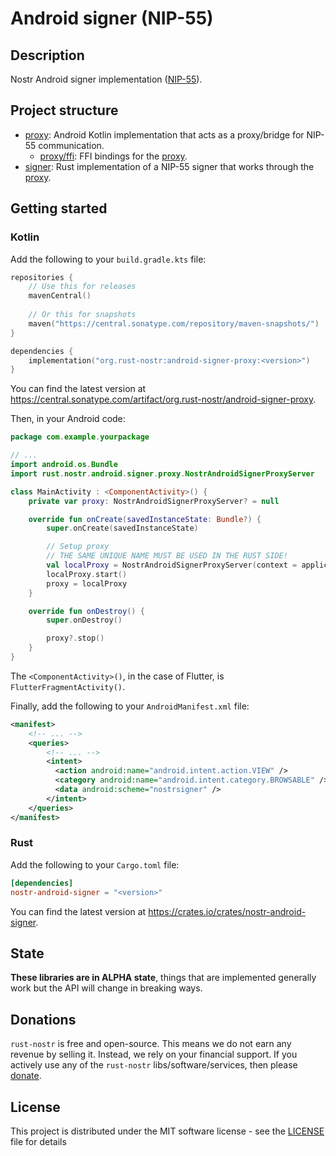 # Android signer (NIP-55)

## Description

Nostr Android signer implementation ([NIP-55](https://github.com/nostr-protocol/nips/blob/master/55.md)).

## Project structure

- [proxy]: Android Kotlin implementation that acts as a proxy/bridge for NIP-55 communication.
  - [proxy/ffi]: FFI bindings for the [proxy].
- [signer]: Rust implementation of a NIP-55 signer that works through the [proxy].

[proxy]: proxy
[proxy/ffi]: proxy/ffi
[signer]: signer

## Getting started

### Kotlin

Add the following to your `build.gradle.kts` file:

```kotlin
repositories {
    // Use this for releases
    mavenCentral()
    
    // Or this for snapshots
    maven("https://central.sonatype.com/repository/maven-snapshots/")
}

dependencies { 
    implementation("org.rust-nostr:android-signer-proxy:<version>")
}
```

You can find the latest version at <https://central.sonatype.com/artifact/org.rust-nostr/android-signer-proxy>.

Then, in your Android code:

```kotlin
package com.example.yourpackage

// ...
import android.os.Bundle
import rust.nostr.android.signer.proxy.NostrAndroidSignerProxyServer

class MainActivity : <ComponentActivity>() {
    private var proxy: NostrAndroidSignerProxyServer? = null

    override fun onCreate(savedInstanceState: Bundle?) {
        super.onCreate(savedInstanceState)

        // Setup proxy
        // THE SAME UNIQUE NAME MUST BE USED IN THE RUST SIDE!
        val localProxy = NostrAndroidSignerProxyServer(context = applicationContext, this, "<unique-name>")
        localProxy.start()        
        proxy = localProxy
    }

    override fun onDestroy() {
        super.onDestroy()

        proxy?.stop()
    }
}
```

The `<ComponentActivity>()`, in the case of Flutter, is `FlutterFragmentActivity()`.

Finally, add the following to your `AndroidManifest.xml` file:

```xml
<manifest>
    <!-- ... -->
    <queries>
        <!-- ... -->
        <intent>
          <action android:name="android.intent.action.VIEW" />
          <category android:name="android.intent.category.BROWSABLE" />
          <data android:scheme="nostrsigner" />
        </intent>
    </queries>
</manifest>
```

### Rust

Add the following to your `Cargo.toml` file:

```toml
[dependencies]
nostr-android-signer = "<version>"
```

You can find the latest version at <https://crates.io/crates/nostr-android-signer>.

## State

**These libraries are in ALPHA state**, things that are implemented generally work but the API will change in breaking ways.

## Donations

`rust-nostr` is free and open-source. This means we do not earn any revenue by selling it. Instead, we rely on your financial support. If you actively use any of the `rust-nostr` libs/software/services, then please [donate](https://rust-nostr.org/donate).

## License

This project is distributed under the MIT software license - see the [LICENSE](LICENSE) file for details
